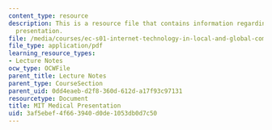 ```yaml
---
content_type: resource
description: This is a resource file that contains information regarding MIT medical
  presentation.
file: /media/courses/ec-s01-internet-technology-in-local-and-global-communities-spring-2005-summer-2005/3af5ebef4f663940d0de1053db0d7c50_MITEC_S01S05_l3_mit.pdf
file_type: application/pdf
learning_resource_types:
- Lecture Notes
ocw_type: OCWFile
parent_title: Lecture Notes
parent_type: CourseSection
parent_uid: 0dd4eaeb-d2f8-360d-612d-a17f93c97131
resourcetype: Document
title: MIT Medical Presentation
uid: 3af5ebef-4f66-3940-d0de-1053db0d7c50
---
```

